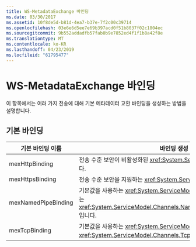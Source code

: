 ```yaml
---
title: WS-MetadataExchange 바인딩
ms.date: 03/30/2017
ms.assetid: 10f8de5d-b81d-4ea7-b37e-7f2c00c39714
ms.openlocfilehash: 03e6e6d5ee7e69b397acd0f51b8037f02c1804ec
ms.sourcegitcommit: 9b552addadfb57fab0b9e7852ed4f1f1b8a42f8e
ms.translationtype: MT
ms.contentlocale: ko-KR
ms.lasthandoff: 04/23/2019
ms.locfileid: "61795477"
---
```

# <a name="ws-metadataexchange-bindings"></a>WS-MetadataExchange 바인딩
이 항목에서는 여러 가지 전송에 대해 기본 메타데이터 교환 바인딩을 생성하는 방법을 설명합니다.  
  
## <a name="the-default-bindings"></a>기본 바인딩  
  
|기본 바인딩 이름|바인딩 생성 방법|  
|--------------------------|------------------------------------|  
|mexHttpBinding|전송 수준 보안이 비활성화된 <xref:System.ServiceModel.WSHttpBinding>입니다.|  
|mexHttpsBinding|전송 수준 보안을 지원하는 <xref:System.ServiceModel.WSHttpBinding>입니다.|  
|mexNamedPipeBinding|기본값을 사용하는 <xref:System.ServiceModel.Channels.CustomBinding>가 있는 <xref:System.ServiceModel.Channels.NamedPipeTransportBindingElement>입니다.|  
|mexTcpBinding|기본값을 사용하는 <xref:System.ServiceModel.Channels.CustomBinding>가 <xref:System.ServiceModel.Channels.TcpTransportBindingElement>입니다.|
